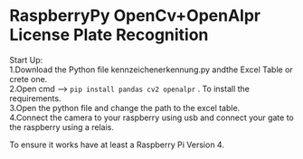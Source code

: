 # RaspberryPy OpenCv+OpenAlpr License Plate Recognition

Start Up:<br> 1.Download the Python file kennzeichenerkennung.py andthe Excel Table or crete one.<br>
          2.Open cmd --> `pip install pandas cv2 openalpr` . To install the requirements.<br>
          3.Open the python file and change the path to the excel table.<br>
          4.Connect the camera to your raspberry using usb and connect your gate to the raspberry using a relais.<br>

To ensure it works have at least a Raspberry Pi Version 4.
